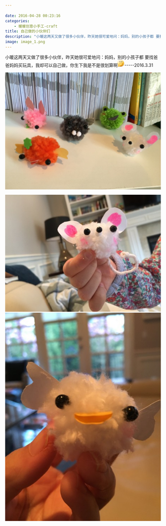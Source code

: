 ```yaml
---

date: 2016-04-28 00:23:16
categories:
    - 暖暖创意小手工-craft
title: 自己做的小伙伴们
description: "小暖这两天又做了很多小伙伴，昨天她很可爱地问：妈妈，别的小孩子都 要找爸爸妈妈买玩具，我却可以自己做，你生下我是不是很划算啊-----2016.3.31"
image: image_1.png
---
```


小暖这两天又做了很多小伙伴，昨天她很可爱地问：妈妈，别的小孩子都 要找爸爸妈妈买玩具，我却可以自己做，你生下我是不是很划算啊![](image_0.gif)\-----2016.3.31

  


  


  


  


![](image_1.png)  
  
![](image_2.png)  
![](image_3.png)